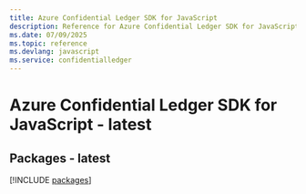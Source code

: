 ```yaml
---
title: Azure Confidential Ledger SDK for JavaScript
description: Reference for Azure Confidential Ledger SDK for JavaScript
ms.date: 07/09/2025
ms.topic: reference
ms.devlang: javascript
ms.service: confidentialledger
---
```

# Azure Confidential Ledger SDK for JavaScript - latest
## Packages - latest
[!INCLUDE [packages](confidential-ledger-index.md)]